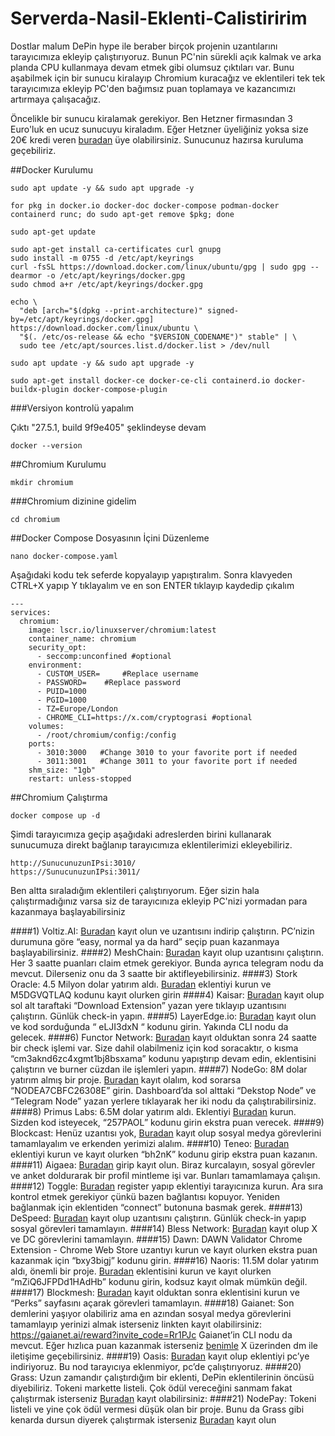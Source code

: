 # Serverda-Nasil-Eklenti-Calistiririm

Dostlar malum DePin hype ile beraber birçok projenin uzantılarını tarayıcımıza ekleyip çalıştırıyoruz. Bunun PC'nin sürekli açık kalmak ve arka planda CPU kullanmaya devam etmek gibi olumsuz çıktıları var. Bunu aşabilmek için bir sunucu kiralayıp Chromium kuracağız ve eklentileri tek tek tarayıcımıza ekleyip PC'den bağımsız puan toplamaya ve kazancımızı artırmaya çalışacağız.


Öncelikle bir sunucu kiralamak gerekiyor. Ben Hetzner firmasından 3 Euro'luk en ucuz sunucuyu kiraladım. Eğer Hetzner üyeliğiniz yoksa size 20€ kredi veren [buradan](https://hetzner.cloud/?ref=RacCSRmrsndd) üye olabilirsiniz. Sunucunuz hazırsa kuruluma geçebiliriz.

##Docker Kurulumu

```
sudo apt update -y && sudo apt upgrade -y
```
```
for pkg in docker.io docker-doc docker-compose podman-docker containerd runc; do sudo apt-get remove $pkg; done
```
```
sudo apt-get update
```
```
sudo apt-get install ca-certificates curl gnupg
sudo install -m 0755 -d /etc/apt/keyrings
curl -fsSL https://download.docker.com/linux/ubuntu/gpg | sudo gpg --dearmor -o /etc/apt/keyrings/docker.gpg
sudo chmod a+r /etc/apt/keyrings/docker.gpg
```
```
echo \
  "deb [arch="$(dpkg --print-architecture)" signed-by=/etc/apt/keyrings/docker.gpg] https://download.docker.com/linux/ubuntu \
  "$(. /etc/os-release && echo "$VERSION_CODENAME")" stable" | \
  sudo tee /etc/apt/sources.list.d/docker.list > /dev/null
```
```
sudo apt update -y && sudo apt upgrade -y
```
```
sudo apt-get install docker-ce docker-ce-cli containerd.io docker-buildx-plugin docker-compose-plugin
```

###Versiyon kontrolü yapalım

Çıktı "27.5.1, build 9f9e405" şeklindeyse devam
```
docker --version
```

##Chromium Kurulumu

```
mkdir chromium
```

###Chromium dizinine gidelim

```
cd chromium
```

##Docker Compose Dosyasının İçini Düzenleme

```
nano docker-compose.yaml
```

Aşağıdaki kodu tek seferde kopyalayıp yapıştıralım. Sonra klavyeden CTRL+X yapıp Y tıklayalım ve en son ENTER tıklayıp kaydedip çıkalım

```
---
services:
  chromium:
    image: lscr.io/linuxserver/chromium:latest
    container_name: chromium
    security_opt:
      - seccomp:unconfined #optional
    environment:
      - CUSTOM_USER=     #Replace username
      - PASSWORD=    #Replace password
      - PUID=1000
      - PGID=1000
      - TZ=Europe/London
      - CHROME_CLI=https://x.com/cryptograsi #optional
    volumes:
      - /root/chromium/config:/config
    ports:
      - 3010:3000   #Change 3010 to your favorite port if needed
      - 3011:3001   #Change 3011 to your favorite port if needed
    shm_size: "1gb"
    restart: unless-stopped
```

##Chromium Çalıştırma

```
docker compose up -d
```

Şimdi tarayıcımıza geçip aşağıdaki adreslerden birini kullanarak sunucumuza direkt bağlanıp tarayıcımıza eklentilerimizi ekleyebiliriz.

```
http://SunucunuzunIPsi:3010/
https://SunucunuzunIPsi:3011/
```


Ben altta sıraladığım eklentileri çalıştırıyorum. Eğer sizin hala çalıştırmadığınız varsa siz de tarayıcınıza ekleyip PC'nizi yormadan para kazanmaya başlayabilirsiniz

####1) Voltiz.AI:
[Buradan](https://voltix.ai/dashboard/salenodes?ref=F6IRN) kayıt olun ve uzantısını indirip çalıştırın. PC’nizin durumuna göre “easy, normal ya da hard” seçip puan kazanmaya başlayabilirsiniz.
####2) MeshChain:
[Buradan](https://app.meshchain.ai?ref=OLC6I2MQA74V) kayıt olup uzantısını çalıştırın. Her 3 saatte puanları claim etmek gerekiyor. Bunda ayrıca telegram nodu da mevcut. Dilerseniz onu da 3 saatte bir aktifleyebilirsiniz.
####3) Stork Oracle:
4.5 Milyon dolar yatırım aldı.
[Buradan](https://chromewebstore.google.com/detail/stork-verify/knnliglhgkmlblppdejchidfihjnockl) eklentiyi kurun ve M5DGVQTLAQ kodunu kayıt olurken girin
####4) Kaisar:
[Buradan](https://zero.kaisar.io/register?ref=ojclWt827) kayıt olup sol alt taraftaki “Download Extension” yazan yere tıklayıp uzantısını çalıştırın. Günlük check-in yapın.
####5) LayerEdge.io:
[Buradan](https://dashboard.layeredge.io/) kayıt olun ve kod sorduğunda “ eLJI3dxN “ kodunu girin. Yakında CLI nodu da gelecek.
####6) Functor Network:
[Buradan](https://node.securitylabs.xyz/?from=extension&type=signin&referralCode=cm3aknd6zc4xgmt1bj8bsxama) kayıt olduktan sonra 24 saatte bir check işlemi var. Size dahil olabilmeniz için kod soracaktır, o kısma “cm3aknd6zc4xgmt1bj8bsxama” kodunu yapıştırıp devam edin, eklentisini çalıştırın ve burner cüzdan ile işlemleri yapın.
####7) NodeGo:
8M dolar yatırım almış bir proje.
[Buradan](https://app.nodego.ai/r/NODEA7CBFC26308E) kayıt olalım, kod sorarsa “NODEA7CBFC26308E” girin. Dashboard’da sol alttaki “Dekstop Node” ve “Telegram Node” yazan yerlere tıklayarak her iki nodu da çalıştırabilirsiniz.
####8) Primus Labs:
6.5M dolar yatırım aldı.
Eklentiyi  [Buradan](https://chromewebstore.google.com/detail/primus-prev-pado/oeiomhmbaapihbilkfkhmlajkeegnjhe) kurun.
Sizden kod isteyecek, “257PAOL” kodunu girin ekstra puan verecek. 
####9) Blockcast:
Henüz uzantısı yok,  [Buradan](http://10.0.2.112:3000?referral-code=tK6Qzf) kayıt olup sosyal medya görevlerini tamamlayalım ve erkenden yerimizi alalım.
####10) Teneo:
[Buradan](https://chromewebstore.google.com/detail/teneo-community-node/emcclcoaglgcpoognfiggmhnhgabppkm) eklentiyi kurun ve kayıt olurken “bh2nK” kodunu girip ekstra puan kazanın.
####11) Aigaea: 
[Buradan](https://app.aigaea.net/register?ref=gasrYgeZzxX362) girip kayıt olun. Biraz kurcalayın, sosyal görevler ve anket doldurarak bir profil mintleme işi var. Bunları tamamlamaya çalışın.
####12) Toggle:
[Buradan](https://toggle.pro/sign-up/69e0bffa-b45f-4b55-957f-477dc32a7f56) register yapıp eklentiyi tarayıcınıza kurun. Ara sıra kontrol etmek gerekiyor çünkü bazen bağlantısı kopuyor. Yeniden bağlanmak için eklentiden “connect” butonuna basmak gerek.
####13) DeSpeed:
[Buradan](https://app.despeed.net/register?ref=eWeZvpjmjTVO) kayıt olup uzantısını çalıştırın. Günlük check-in yapıp sosyal görevleri tamamlayın.
####14) Bless Network:
[Buradan](https://bless.network/dashboard?ref=H63JOD) kayıt olup X ve DC görevlerini tamamlayın.
####15) Dawn:
DAWN Validator Chrome Extension - Chrome Web Store uzantıyı kurun ve kayıt olurken ekstra puan kazanmak için “bxy3bigj” kodunu girin.
####16) Naoris:
11.5M dolar yatırım aldı, önemli bir proje.
[Buradan](https://chromewebstore.google.com/detail/naoris-protocol-browser-s/cpikalnagknmlfhnilhfelifgbollmmp) eklentisini kurun ve kayıt olurken “mZiQ6JFPDd1HAdHb” kodunu girin, kodsuz kayıt olmak mümkün değil.
####17) Blockmesh:
[Buradan](https://app.blockmesh.xyz/register?invite_code=d75fa421-9185-4c79-8c70-ab053e0734cc) kayıt olduktan sonra eklentisini kurun ve “Perks” sayfasını açarak görevleri tamamlayın.
####18) Gaianet:
Son demlerini yaşıyor olabiliriz ama en azından sosyal medya görevlerini tamamlayıp yerinizi almak isterseniz linkten kayıt olabilirsiniz: https://gaianet.ai/reward?invite_code=Rr1PJc
Gaianet’in CLI nodu da mevcut. Eğer hızlıca puan kazanmak isterseniz [benimle](https://x.com/cryptograsi) X üzerinden dm ile iletişime geçebilirsiniz.
####19) Oasis:
[Buradan](https://r.distribute.ai/2417ad21581df515) kayıt olup eklentiyi pc’ye indiriyoruz. Bu nod tarayıcıya eklenmiyor, pc’de çalıştırıyoruz.
####20) Grass:
Uzun zamandır çalıştırdığım bir eklenti, DePin eklentilerinin öncüsü diyebiliriz. Tokeni markette listeli. Çok ödül vereceğini sanmam fakat çalıştırmak isterseniz [Buradan](https://app.getgrass.io/register/?referralCode=sPgtuWYvWZKv7UC) kayıt olabilirsiniz: 
####21) NodePay:
Tokeni listeli ve yine çok ödül vermesi düşük olan bir proje. Bunu da Grass gibi kenarda dursun diyerek çalıştırmak isterseniz [Buradan](https://app.nodepay.ai/register?ref=aSetmleGqAzVRWt) kayıt olun


